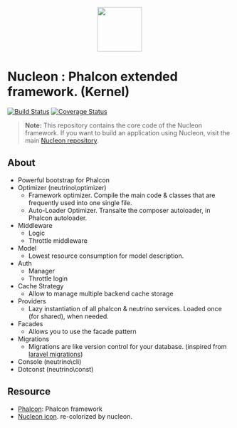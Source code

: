 <p align="center"><a href="https://phalcon-nucleon.github.io/" target="_blank"><img width="100"src="https://phalcon-nucleon.github.io/img/nucleon.svg"></a></p>

Nucleon : Phalcon extended framework. (Kernel)
==============================================
[![Build Status](https://travis-ci.org/phalcon-nucleon/framework.svg?branch=master)](https://travis-ci.org/phalcon-nucleon/framework) [![Coverage Status](https://coveralls.io/repos/github/phalcon-nucleon/framework/badge.svg?branch=master)](https://coveralls.io/github/phalcon-nucleon/framework)

> **Note:** This repository contains the core code of the Nucleon framework. If you want to build an application using Nucleon, visit the main [Nucleon repository](https://github.com/phalcon-nucleon/nucleon).

## About
- Powerful bootstrap for Phalcon
- Optimizer (neutrino\optimizer)
  - Framework optimizer. Compile the main code & classes that are frequently used into one single file. 
  - Auto-Loader Optimizer. Transalte the composer autoloader, in Phalcon autoloader.
- Middleware
  - Logic
  - Throttle middleware
- Model
  - Lowest resource consumption for model description.
- Auth
  - Manager
  - Throttle login
- Cache Strategy 
  - Allow to manage multiple backend cache storage
- Providers
  - Lazy instantiation of all phalcon & neutrino services. Loaded once (for shared), when needed.
- Facades
  - Allows you to use the facade pattern
- Migrations
  - Migrations are like version control for your database. (inspired from [laravel migrations](https://laravel.com/docs/5.5/migrations))
- Console (neutrino\cli)
- Dotconst (neutrino\const)

## Resource
- [Phalcon](http://phalconphp.com): Phalcon framework
- [Nucleon icon](http://www.flaticon.com/free-icon/atom_170849). re-colorized by nucleon.